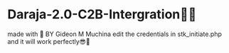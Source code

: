 # Daraja-2.0-C2B-Intergration👨‍💻
made with 💖 BY Gideon M Muchina
edit the credentials in stk_initiate.php and it will work perfectly😎🌈

